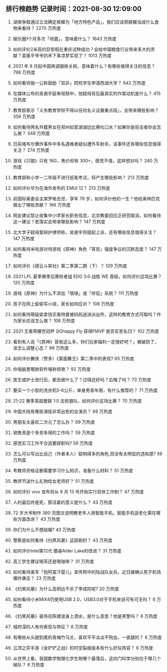 
## 排行榜趋势 记录时间：2021-08-30 12:09:00
  
  1. 湖南争取通过立法确定槟榔为「地方特色产品」，我们应该把槟榔当成什么食物来看待？ 2270 万热度
    
  2. 娱乐圈1个月多次「地震」，意味着什么？ 1643 万热度
    
  3. 如何评价2米高的巨型稻在重庆试种成功？会给中国粮食行业带来多大的贡献？袁隆平爷爷的禾下乘凉梦实现了？ 1013 万热度
    
  4. 2021 年 8 月起中国再调钢铁关税，意味着什么？有哪些值得关注的信息？ 798 万热度
    
  5. 如何看待施一公称鼓励「双非」院校学生申请西湖大学？ 642 万热度
    
  6. 在媒体公布的吴谢宇庭审视频中，他弑母背后最真实的作案动机是什么？ 415 万热度
    
  7. 教育部表示「义务教育学校不得以任何名义设置重点班」，会带来哪些影响？ 359 万热度
    
  8. 如何看待两名外籍男女在郑州如意湖湖边比赛吐口水？如果你是目击者你会怎么做？ 349 万热度
    
  9. 日前喀布尔爆炸事件中多名遇难者疑似遭外军射杀，该事件还有哪些信息值得关注？ 274 万热度
    
  10. 游戏《只狼》只有 16G，售价却有 300+，感觉不值，这样想对吗？ 240 万热度
    
  11. 教育部称小学一二年级不进行纸笔考试，将产生哪些影响？ 213 万热度
    
  12. 如何评价华为在海外发布的 EMUI 12？ 213 万热度
    
  13. 前国际奥委会主席罗格去世，享年 79 岁，如何评价他的一生？他给奥林匹克做出了哪些贡献？ 166 万热度
    
  14. 网友建议禁止收集中小学家长职务信息，北京教委回应正研究取消，如何看待这一建议？若落实会带来哪些影响？ 147 万热度
    
  15. 北大学子弑母案辩护律师称，吴谢宇将提起上诉，还有哪些信息值得关注？ 147 万热度
    
  16. 如何看待米哈游对待游戏《原神》角色「宵宫」强度争议的沉默态度？ 147 万热度
    
  17. 如何评价《德云斗笑社》第二季第二期（下）？ 129 万热度
    
  18. 2021 LPL 夏季赛季后赛败者组 EDG 3:0 战胜 WE 晋级，如何评价这场比赛？ 120 万热度
    
  19. 游戏《原神》为什么不添加「情缘」或「伴侣」系统？ 111 万热度
    
  20. 孩子在网上偷偷写小说，家长如何应对？ 108 万热度
    
  21. 如何看待萌娃偷拿钱买奥特曼被妈妈送进派出所，这样的教育方式可取吗？作为家长应该怎么做？ 108 万热度
    
  22. 2021 王者荣耀世冠杯 QGhappy Fly 获得FMVP 是否实至名归？ 102 万热度
    
  23. 看到有人说「《原神》营收这么多，你们玩家福利一定很好吧？」被破防了，该怎么调整心态？ 99 万热度
    
  24. 如何评价舞侠（赞多）《蒙面舞王》第二季中的表现? 93 万热度
    
  25. 你电脑里哪款软件堪称惊艳？ 92 万热度
    
  26. 医生或护士改行后，都去做什么了？过得还好吗？后悔了吗？ 73 万热度
    
  27. 要买一个小型的洗衣机5-6公斤，单身男青年用，有什么推荐的？ 71 万热度
    
  28. 21-22 赛季英超曼联 1:0 击败狼队，如何评价这场比赛？ 70 万热度
    
  29. 中国大陆有哪些演技非常出色的女演员？ 69 万热度
    
  30. 男朋友太喜欢二次元了怎么办？ 69 万热度
    
  31. 销售真是个多劳多得的工作吗？ 59 万热度
    
  32. 感觉实习工作不合适要辞职吗? 59 万热度
    
  33. 怎么可以写出比自己（作者本人）聪明得多的角色,但没有太明显的违和感? 59 万热度
    
  34. 考教师资格证都需要学习什么知识，准备什么材料？ 51 万热度
    
  35. 教师节送什么礼物给女老师好？ 51 万热度
    
  36. 如何评价 vivo 宣布将从 9 月 13 号开始实行双休工作制？ 47 万热度
    
  37. 人的最后终是死，那活着的意义是什么？ 43 万热度
    
  38. 72 岁大爷制作 360 页图文说明教老年人用智能手机，智能手机适老化需在哪些方面改进？ 43 万热度
    
  39. 你们为什么不想结婚? 43 万热度
    
  40. 警察是如何看待《扫黑风暴》这部剧的？ 43 万热度
    
  41. 如何评价Intel第12代 酷睿Alder Lake的改进？ 31 万热度
    
  42. 高三学生建议喝茶还是喝咖啡？ 31 万热度
    
  43. 如何看待美军「抱阿富汗婴儿」宣传照中的陆战队女兵，近日被确认死于机场爆炸袭击？ 23 万热度
    
  44. 《扫黑风暴》为什么高明远不杀了李成阳呢? 20 万热度
    
  45. 如何看待小米MIX4仍使用USB 2.0，USB3.0对于手机来说可有可无吗？ 6 万热度
    
  46. 《扫黑风暴》裴伟往陈建波身上洒水，是什么意思？他是黑警吗？ 6 万热度
    
  47. 城府深的人有何表现与特征？ 6 万热度
    
  48. 有哪些从头甜到尾的青梅竹马文，喜欢平平淡淡不狗血，一直甜的？ 6 万热度
    
  49. 云顶之弈手游《金铲铲之战》的时空裂痕版本有什么好玩阵容？ 6 万热度
    
  50. 从世界上看，我国数学物理化学生物哪个最落后，这四门科学分别位于哪几个梯队？ 6 万热度
    